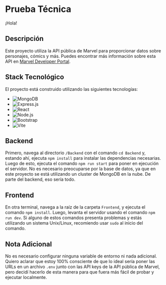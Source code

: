 # Prueba Técnica

¡Hola!

## Descripción

Este proyecto utiliza la API pública de Marvel para proporcionar datos sobre personajes, cómics y más. Puedes encontrar más información sobre esta API en [Marvel Developer Portal](https://developer.marvel.com).

## Stack Tecnológico

El proyecto está construido utilizando las siguientes tecnologías:

- ![MongoDB](https://img.shields.io/badge/Database-MongoDB-brightgreen)
- ![Express.js](https://img.shields.io/badge/Backend-Express.js-blue)
- ![React](https://img.shields.io/badge/Frontend-React-blue)
- ![Node.js](https://img.shields.io/badge/Runtime-Node.js-green)
- ![Bootstrap](https://img.shields.io/badge/UI-Bootstrap-purple)
- ![Vite](https://img.shields.io/badge/Build-Vite-yellow)

## Backend

Primero, navega al directorio `/Backend` con el comando `cd Backend` y, estando ahí, ejecuta `npm install` para instalar las dependencias necesarias. Luego de esto, ejecuta el comando `npm run start` para poner en ejecución el servidor. No es necesario preocuparse por la base de datos, ya que en este proyecto se está utilizando un cluster de MongoDB en la nube. De parte del backend, eso sería todo.

## Frontend

En otra terminal, navega a la raíz de la carpeta `Frontend`, y ejecuta el comando `npm install`. Luego, levanta el servidor usando el comando `npm run dev`. Si alguno de estos comandos presenta problemas y estás utilizando un sistema Unix/Linux, recomiendo usar `sudo` al inicio del comando.

## Nota Adicional

No es necesario configurar ninguna variable de entorno ni nada adicional. Quiero aclarar que estoy 100% consciente de que lo ideal sería poner las URLs en un archivo `.env` junto con las API keys de la API pública de Marvel, pero decidí hacerlo de esta manera para que fuera más fácil de probar y ejecutar localmente.

